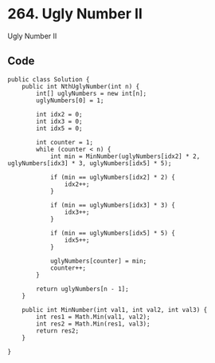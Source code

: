 # 264. Ugly Number II
Ugly Number II

## Code
    public class Solution {
        public int NthUglyNumber(int n) {
            int[] uglyNumbers = new int[n];
            uglyNumbers[0] = 1;
            
            int idx2 = 0;
            int idx3 = 0;
            int idx5 = 0;

            int counter = 1;
            while (counter < n) {
                int min = MinNumber(uglyNumbers[idx2] * 2, uglyNumbers[idx3] * 3, uglyNumbers[idx5] * 5);
                
                if (min == uglyNumbers[idx2] * 2) {
                    idx2++;
                }

                if (min == uglyNumbers[idx3] * 3) {
                    idx3++;
                }

                if (min == uglyNumbers[idx5] * 5) {
                    idx5++;
                }
                
                uglyNumbers[counter] = min;
                counter++;
            }
            
            return uglyNumbers[n - 1];
        }
        
        public int MinNumber(int val1, int val2, int val3) {
            int res1 = Math.Min(val1, val2);
            int res2 = Math.Min(res1, val3);
            return res2;
        }
        
    }